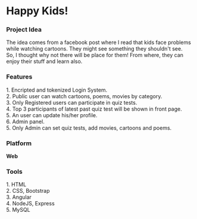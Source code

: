 <h1>Happy Kids!</h1>
<h3>Project Idea</h3>
<p>The idea comes from a facebook post where I read that kids face problems while watching cartoons. They might see something they shouldn't see.
<br>So, I thought why not there will be place for them! From where, they can enjoy their stuff and learn also.</p>

<h3>Features</h3>
1. Encripted and tokenized Login System.<br>
2. Public user can watch cartoons, poems, movies by category.<br>
3. Only Registered users can participate in quiz tests.<br>
4. Top 3 participants of latest past quiz test will be shown in front page.<br>
5. An user can update his/her profile.<br>
6. Admin panel.<br>
5. Only Admin can set quiz tests, add movies, cartoons and poems.<br>

<h3>Platform</h3> 
<b>Web</b>

<h3>Tools</h3>
1. HTML<br>
2. CSS, Bootstrap<br>
3. Angular<br>
4. NodeJS, Express<br>
5. MySQL<br>
